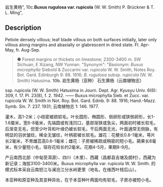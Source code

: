 岩生黄杨",
10c.**Buxus rugulosa var. rupicola** (W. W. Smith) P. Brückner & T. L. Ming",

## Description
Petiole densely villous; leaf blade villous on both surfaces initially, later only villous along margins and abaxially or glabrescent in dried state. Fl. Apr-May, fr. Aug-Sep.

> ● Forest margins or thickets on limestone; 2300-3400 m. SW Sichuan, E Xizang, NW Yunnan.
  "Synonym": "Basionym: *Buxus microphylla* Siebold &amp; Zuccarini var. *rupicola* W. W. Smith, Notes Roy. Bot. Gard. Edinburgh 9: 88. 1916; *B. rugulosa* subsp. *rupicola* (W. W. Smith) Hatusima.
**10b. 岩生黄杨（亚种） 石生黄杨（云南植物志）**

ssp. rupicola (W. W. Smith) Hatusima in Journ. Dept. Agr. Kyusyu Univ. 6(6): 309, f. 17. Pl. 23(8), f. 2. 1942. —— Buxus microphylla Sieb. et Zucc. var. rupicola W. W. Smith in Not. Roy. Bot. Gard. Edinb. 9: 88. 1916; Hand.-Mazz. Symb. Sin. 7: 237. 1931; 云南植物志 1: 146. 1977.

灌木，高1-2米；小枝密被疏软毛。叶长圆形、椭圆形、倒卵形或狭倒卵形，长1-1.6厘米，宽6-8毫米，先端圆或有浅凹口，基部渐狭或急尖，两面初时被长软毛，后渐变无毛，但至少叶背和叶缘仍被长软毛，干后两面无光，叶面通常无侧脉，有明显的羽状皱纹，稀全无皱纹，叶柄密被长软毛。雄花：花梗长0.8-1毫米，萼片长2毫米，不育雌蕊高0.6-1毫米；雌花：子房被稀疏或稍密的短小毛。蒴果长8毫米，有少量短小毛，宿存花柱长约2毫米。花期4-5月，果期8-9月。

产云南西北部（中甸至洱源）、四川（木里）、西藏（昌都县吉塘及朗村），西藏为新记录；海拔3100-3400米。Buxus microphylla var. rupicola W. W. Smith. 的模式标本采自云南怒江与澜沧江分水岭更里（地名，在维西叶枝后山）。

本亚种和原亚种及其变种异处，在于本亚种叶两面均有软毛，子房亦被短小毛。
